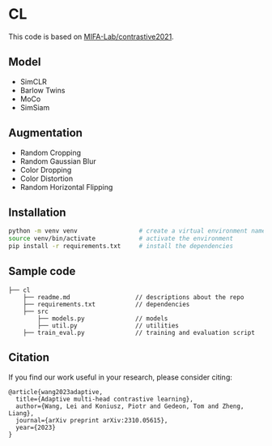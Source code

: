 # CL

This code is based on [MIFA-Lab/contrastive2021](https://github.com/MIFA-Lab/contrastive2021).

## Model

- SimCLR
- Barlow Twins
- MoCo
- SimSiam

## Augmentation

- Random Cropping
- Random Gaussian Blur
- Color Dropping
- Color Distortion
- Random Horizontal Flipping

## Installation
```bash
python -m venv venv                 # create a virtual environment named venv
source venv/bin/activate            # activate the environment
pip install -r requirements.txt     # install the dependencies
```

## Sample code

```console
├── cl
    ├── readme.md                  // descriptions about the repo
    ├── requirements.txt           // dependencies
    ├── src
        ├── models.py              // models
        ├── util.py                // utilities
    ├── train_eval.py              // training and evaluation script
```

## Citation

If you find our work useful in your research, please consider citing:

```
@article{wang2023adaptive,
  title={Adaptive multi-head contrastive learning},
  author={Wang, Lei and Koniusz, Piotr and Gedeon, Tom and Zheng, Liang},
  journal={arXiv preprint arXiv:2310.05615},
  year={2023}
}
```


